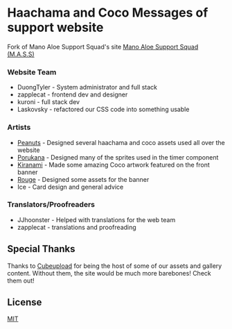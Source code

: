 # Haachama and Coco Messages of support website

Fork of Mano Aloe Support Squad's site [Mano Aloe Support Squad (M.A.S.S)](https://discord.gg/Y4BBfyM)

### Website Team
- DuongTyler - System administrator and full stack
- zapplecat - frontend dev and designer
- kuroni - full stack dev
- Laskovsky - refactored our CSS code into something usable

### Artists
- [Peanuts](https://twitter.com/PistachiosChips) - Designed several haachama and coco assets used all over the website
- [Porukana](https://twitter.com/Porukana_Art) - Designed many of the sprites used in the timer component
- [Kiranami](https://twitter.com/kyoto_kiranami) - Made some amazing Coco artwork featured on the front banner
- [Rouge](https://twitter.com/roguedono) - Designed some assets for the banner
- Ice - Card design and general advice

### Translators/Proofreaders
- JJhoonster - Helped with translations for the web team
- zapplecat - translations and proofreading

## Special Thanks
Thanks to [Cubeupload](https://cubeupload.com/) for being the host of some of our assets and gallery content. Without them, the site would be much more barebones! Check them out!

## License
[MIT](https://choosealicense.com/licenses/mit/)
